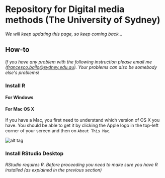 # Repository for Digital media methods (The University of Sydney)

*We will keep updating this page, so keep coming back...*

## How-to

*If you have any problem with the following instruction please email me (francesco.bailo@sydney.edu.au). Your problems can also be somebody else's problems!*

### Install R

#### For Windows

#### For Mac OS X

If you have a Mac, you first need to understand which version of OS X you have. You should be able to get it by clicking the Apple logo in the top-left corner of your screen and then on `About This Mac`.

![alt tag](https://cdn2.macworld.co.uk/cmsdata/features/3612428/About-this-mac.jpg)


### Install RStudio Desktop

*RStudio requires R. Before proceeding you need to make sure you have R installed (as explained in the previous section)*


